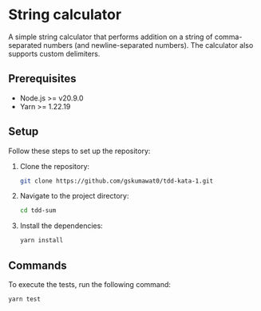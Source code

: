 # String calculator

A simple string calculator that performs addition on a string of comma-separated numbers (and newline-separated numbers). The calculator also supports custom delimiters.

## Prerequisites

- Node.js >= v20.9.0
- Yarn >= 1.22.19

## Setup

Follow these steps to set up the repository:

1. Clone the repository:
    ```sh
    git clone https://github.com/gskumawat0/tdd-kata-1.git
    ```
2. Navigate to the project directory:
    ```sh
    cd tdd-sum
    ```
3. Install the dependencies:
    ```sh
    yarn install
    ```

## Commands

To execute the tests, run the following command:
```sh
yarn test
```

